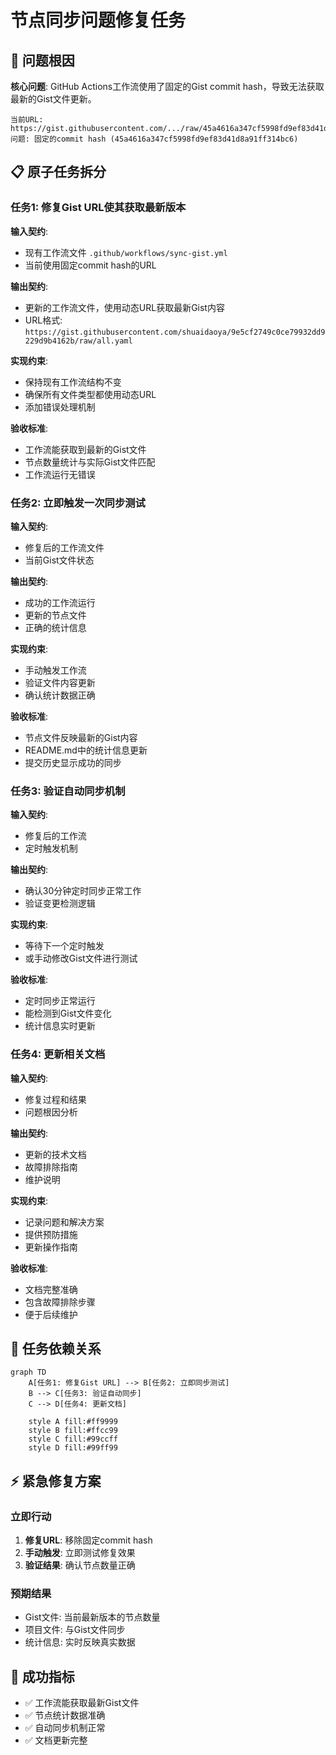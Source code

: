 # 节点同步问题修复任务

## 🎯 问题根因
**核心问题**: GitHub Actions工作流使用了固定的Gist commit hash，导致无法获取最新的Gist文件更新。

```
当前URL: https://gist.githubusercontent.com/.../raw/45a4616a347cf5998fd9ef83d41d8a91ff314bc6/all.yaml
问题: 固定的commit hash (45a4616a347cf5998fd9ef83d41d8a91ff314bc6)
```

## 📋 原子任务拆分

### 任务1: 修复Gist URL使其获取最新版本
**输入契约**:
- 现有工作流文件 `.github/workflows/sync-gist.yml`
- 当前使用固定commit hash的URL

**输出契约**:
- 更新的工作流文件，使用动态URL获取最新Gist内容
- URL格式: `https://gist.githubusercontent.com/shuaidaoya/9e5cf2749c0ce79932dd9229d9b4162b/raw/all.yaml`

**实现约束**:
- 保持现有工作流结构不变
- 确保所有文件类型都使用动态URL
- 添加错误处理机制

**验收标准**:
- 工作流能获取到最新的Gist文件
- 节点数量统计与实际Gist文件匹配
- 工作流运行无错误

### 任务2: 立即触发一次同步测试
**输入契约**:
- 修复后的工作流文件
- 当前Gist文件状态

**输出契约**:
- 成功的工作流运行
- 更新的节点文件
- 正确的统计信息

**实现约束**:
- 手动触发工作流
- 验证文件内容更新
- 确认统计数据正确

**验收标准**:
- 节点文件反映最新的Gist内容
- README.md中的统计信息更新
- 提交历史显示成功的同步

### 任务3: 验证自动同步机制
**输入契约**:
- 修复后的工作流
- 定时触发机制

**输出契约**:
- 确认30分钟定时同步正常工作
- 验证变更检测逻辑

**实现约束**:
- 等待下一个定时触发
- 或手动修改Gist文件进行测试

**验收标准**:
- 定时同步正常运行
- 能检测到Gist文件变化
- 统计信息实时更新

### 任务4: 更新相关文档
**输入契约**:
- 修复过程和结果
- 问题根因分析

**输出契约**:
- 更新的技术文档
- 故障排除指南
- 维护说明

**实现约束**:
- 记录问题和解决方案
- 提供预防措施
- 更新操作指南

**验收标准**:
- 文档完整准确
- 包含故障排除步骤
- 便于后续维护

## 🔗 任务依赖关系

```mermaid
graph TD
    A[任务1: 修复Gist URL] --> B[任务2: 立即同步测试]
    B --> C[任务3: 验证自动同步]
    C --> D[任务4: 更新文档]
    
    style A fill:#ff9999
    style B fill:#ffcc99
    style C fill:#99ccff
    style D fill:#99ff99
```

## ⚡ 紧急修复方案

### 立即行动
1. **修复URL**: 移除固定commit hash
2. **手动触发**: 立即测试修复效果
3. **验证结果**: 确认节点数量正确

### 预期结果
- Gist文件: 当前最新版本的节点数量
- 项目文件: 与Gist文件同步
- 统计信息: 实时反映真实数据

## 🎯 成功指标
- ✅ 工作流能获取最新Gist文件
- ✅ 节点统计数据准确
- ✅ 自动同步机制正常
- ✅ 文档更新完整
